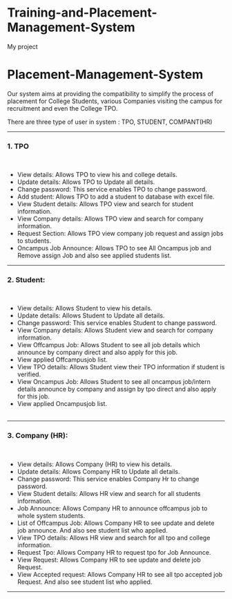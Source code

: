 # Training-and-Placement-Management-System
My project

# Placement-Management-System
 
<html>
<body>

<p>Our system aims at providing the compatibility to simplify the process of placement for College Students, various Companies visiting the campus for recruitment and even the College TPO.</p>

There are three type of user in system : TPO, STUDENT, COMPANT(HR)
<hr>
 <h3>1.	TPO</h3><br>
<ul>
<li>View details: Allows TPO to view his and college details. </li>
<li>Update details: Allows TPO to Update all details.</li>
<li>Change password: This service enables TPO to change password.</li>
<li>Add student: Allows TPO to add a student to database with excel file.</li> 
<li>View Student details: Allows TPO view and search for student information.</li>
<li>View Company details: Allows TPO view and search for company information.</li>
<li>Request Section: Allows TPO view company job request and assign jobs to students.</li>
<li>Oncampus Job Announce: Allows TPO to see All Oncampus job and Remove assign Job and also see applied students list. </li>
 </ul>
<hr>
<h3>2.	Student:</h3><br>
<ul>
<li>View details: Allows Student to view his details.</li>
<li>Update details: Allows Student to Update all details.</li>
<li>Change password: This service enables Student to change password.</li>
<li>View Company details: Allows Student view and search for company information.</li>
<li>View Offcampus Job: Allows Student to see all job details which announce by company direct and also apply for this job.</li>
<li>View applied Offcampusjob list.</li>
<li>View TPO details: Allows Student view their TPO information if student is verified.</li>
<li>View Oncampus Job: Allows Student to see all oncampus job/intern details announce by company and assign by tpo direct and also apply for this job.</li>
<li>View applied Oncampusjob list.</li>
 </ul>
 <hr>
  <h3>3.	Company (HR):</h3><br>
<ul>
<li>View details: Allows Company (HR) to view his details.</li> 
<li>Update details: Allows Company HR to Update all details.</li>
<li>Change password: This service enables Company Hr to change password.</li>
<li>View Student details: Allows HR view and search for all students information.</li>
<li>Job Announce: Allows Company HR to announce offcampus job to whole system students.</li>
<li>List of Offcampus Job: Allows Company HR to see update and delete job announce. And also see student list who applied.</li>
<li>View TPO details: Allows HR view and search for all tpo and college information.</li>
<li>Request Tpo: Allows Company HR to request tpo for Job Announce.</li>
<li>View Request: Allows Company HR to see update and delete job Request.</li>
<li>View Accepted request: Allows Company HR to see all tpo accepted job Request.  And also see student list who applied.</li>
</ul>

<hr>

</body>
</html>




